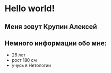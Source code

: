# Hello world!

## Меня зовут Крупин Алексей 

## Немного информации обо мне:
- 26 лет
- рост 180 см
- учусь в Нетологии

